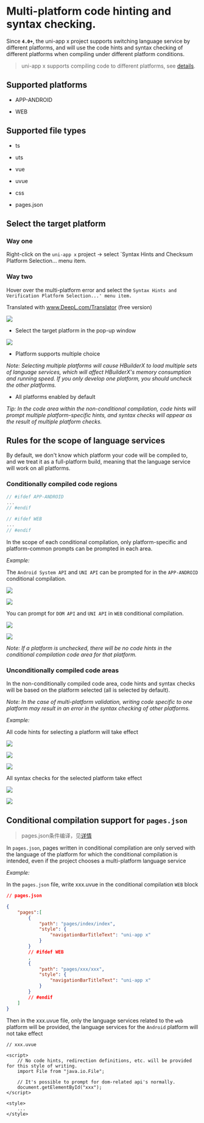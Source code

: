 # Multi-platform code hinting and syntax checking.

Since **`4.0+`**, the uni-app x project supports switching language service by different platforms, and will use the code hints and syntax checking of different platforms when compiling under different platform conditions.

> uni-app x supports compiling code to different platforms, see [details](https://uniapp.dcloud.net.cn/tutorial/platform.html).

## Supported platforms

- APP-ANDROID

- WEB

## Supported file types

- ts

- uts

- vue

- uvue

- css

- pages.json

## Select the target platform

### Way one

Right-click on the `uni-app x` project -> select `Syntax Hints and Checksum Platform Selection... menu item.

### Way two

Hover over the multi-platform error and select the `Syntax Hints and Verification Platform Selection...' menu item. `

Translated with www.DeepL.com/Translator (free version)

![](https://web-ext-storage.dcloud.net.cn/hx/language-service-target-support/1_new.jpg)

- Select the target platform in the pop-up window

![](https://web-ext-storage.dcloud.net.cn/hx/language-service-target-support/2.jpg)

- Platform supports multiple choice

*Note: Selecting multiple platforms will cause HBuilderX to load multiple sets of language services, which will affect HBuilderX's memory consumption and running speed. If you only develop one platform, you should uncheck the other platforms.*

- All platforms enabled by default

*Tip: In the code area within the non-conditional compilation, code hints will prompt multiple platform-specific hints, and syntax checks will appear as the result of multiple platform checks.*

## Rules for the scope of language services

By default, we don't know which platform your code will be compiled to, and we treat it as a full-platform build, meaning that the language service will work on all platforms.

### Conditionally compiled code regions

```js
// #ifdef APP-ANDROID
...
// #endif
```

```js
// #ifdef WEB
...
// #endif
```

In the scope of each conditional compilation, only platform-specific and platform-common prompts can be prompted in each area.

*Example:*

The `Android System API` and `UNI API` can be prompted for in the `APP-ANDROID` conditional compilation.

![](https://web-ext-storage.dcloud.net.cn/hx/language-service-target-support/2_new.jpg)

![](https://web-ext-storage.dcloud.net.cn/hx/language-service-target-support/3_new.jpg)

You can prompt for `DOM API` and `UNI API` in `WEB` conditional compilation.

![](https://web-ext-storage.dcloud.net.cn/hx/language-service-target-support/4_new.jpg)

![](https://web-ext-storage.dcloud.net.cn/hx/language-service-target-support/5_new.jpg)

*Note: If a platform is unchecked, there will be no code hints in the conditional compilation code area for that platform.*

### Unconditionally compiled code areas

In the non-conditionally compiled code area, code hints and syntax checks will be based on the platform selected (all is selected by default).

*Note: In the case of multi-platform validation, writing code specific to one platform may result in an error in the syntax checking of other platforms.*

*Example:*

All code hints for selecting a platform will take effect

![](https://web-ext-storage.dcloud.net.cn/hx/language-service-target-support/6.jpg)

![](https://web-ext-storage.dcloud.net.cn/hx/language-service-target-support/7.jpg)

![](https://web-ext-storage.dcloud.net.cn/hx/language-service-target-support/8.jpg)

All syntax checks for the selected platform take effect

![](https://web-ext-storage.dcloud.net.cn/hx/language-service-target-support/9.jpg)

![](https://web-ext-storage.dcloud.net.cn/hx/language-service-target-support/10.jpg)

## Conditional compilation support for `pages.json`

> pages.json条件编译，见[详情](https://uniapp.dcloud.net.cn/tutorial/platform.html#pages-json-%E7%9A%84%E6%9D%A1%E4%BB%B6%E7%BC%96%E8%AF%91)

In `pages.json`, pages written in conditional compilation are only served with the language of the platform for which the conditional compilation is intended, even if the project chooses a multi-platform language service

*Example:*

In the `pages.json` file, write xxx.uvue in the conditional compilation `WEB` block

```json
// pages.json

{
    "pages":[
		{
			"path": "pages/index/index",
			"style": {
				"navigationBarTitleText": "uni-app x"
			}
		}
        // #ifdef WEB
        ,
        {
            "path": "pages/xxx/xxx",
            "style": {
            	"navigationBarTitleText": "uni-app x"
            }
        }
        // #endif
    ]
}
```

Then in the xxx.uvue file, only the language services related to the `web` platform will be provided, the language services for the `Android` platform will not take effect
```vue
// xxx.uvue

<script>
    // No code hints, redirection definitions, etc. will be provided for this style of writing.
    import File from "java.io.File";

    // It's possible to prompt for dom-related api's normally.
    document.getElementById("xxx");
</script>

<style>
    ...
</style>
```
